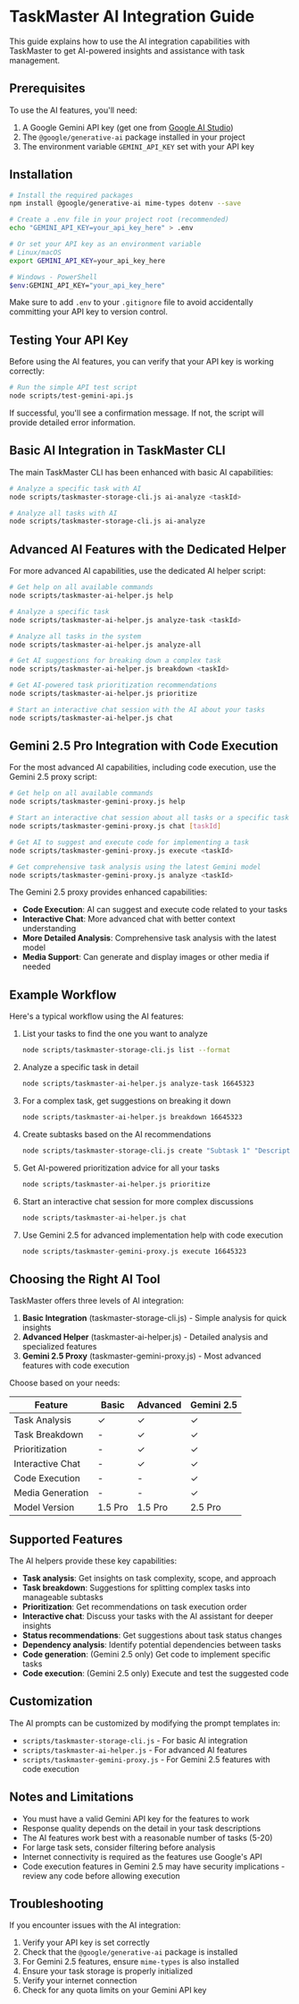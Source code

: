# TaskMaster AI Integration Guide

This guide explains how to use the AI integration capabilities with TaskMaster to get AI-powered insights and assistance with task management.

## Prerequisites

To use the AI features, you'll need:

1. A Google Gemini API key (get one from [Google AI Studio](https://ai.google.dev/))
2. The `@google/generative-ai` package installed in your project
3. The environment variable `GEMINI_API_KEY` set with your API key

## Installation

```bash
# Install the required packages
npm install @google/generative-ai mime-types dotenv --save

# Create a .env file in your project root (recommended)
echo "GEMINI_API_KEY=your_api_key_here" > .env

# Or set your API key as an environment variable
# Linux/macOS
export GEMINI_API_KEY=your_api_key_here

# Windows - PowerShell
$env:GEMINI_API_KEY="your_api_key_here"
```

Make sure to add `.env` to your `.gitignore` file to avoid accidentally committing your API key to version control.

## Testing Your API Key

Before using the AI features, you can verify that your API key is working correctly:

```bash
# Run the simple API test script
node scripts/test-gemini-api.js
```

If successful, you'll see a confirmation message. If not, the script will provide detailed error information.

## Basic AI Integration in TaskMaster CLI

The main TaskMaster CLI has been enhanced with basic AI capabilities:

```bash
# Analyze a specific task with AI
node scripts/taskmaster-storage-cli.js ai-analyze <taskId>

# Analyze all tasks with AI
node scripts/taskmaster-storage-cli.js ai-analyze
```

## Advanced AI Features with the Dedicated Helper

For more advanced AI capabilities, use the dedicated AI helper script:

```bash
# Get help on all available commands
node scripts/taskmaster-ai-helper.js help

# Analyze a specific task
node scripts/taskmaster-ai-helper.js analyze-task <taskId>

# Analyze all tasks in the system
node scripts/taskmaster-ai-helper.js analyze-all

# Get AI suggestions for breaking down a complex task
node scripts/taskmaster-ai-helper.js breakdown <taskId>

# Get AI-powered task prioritization recommendations
node scripts/taskmaster-ai-helper.js prioritize

# Start an interactive chat session with the AI about your tasks
node scripts/taskmaster-ai-helper.js chat
```

## Gemini 2.5 Pro Integration with Code Execution

For the most advanced AI capabilities, including code execution, use the Gemini 2.5 proxy script:

```bash
# Get help on all available commands
node scripts/taskmaster-gemini-proxy.js help

# Start an interactive chat session about all tasks or a specific task
node scripts/taskmaster-gemini-proxy.js chat [taskId]

# Get AI to suggest and execute code for implementing a task
node scripts/taskmaster-gemini-proxy.js execute <taskId>

# Get comprehensive task analysis using the latest Gemini model
node scripts/taskmaster-gemini-proxy.js analyze <taskId>
```

The Gemini 2.5 proxy provides enhanced capabilities:

- **Code Execution**: AI can suggest and execute code related to your tasks
- **Interactive Chat**: More advanced chat with better context understanding
- **More Detailed Analysis**: Comprehensive task analysis with the latest model
- **Media Support**: Can generate and display images or other media if needed

## Example Workflow

Here's a typical workflow using the AI features:

1. List your tasks to find the one you want to analyze

   ```bash
   node scripts/taskmaster-storage-cli.js list --format
   ```

2. Analyze a specific task in detail

   ```bash
   node scripts/taskmaster-ai-helper.js analyze-task 16645323
   ```

3. For a complex task, get suggestions on breaking it down

   ```bash
   node scripts/taskmaster-ai-helper.js breakdown 16645323
   ```

4. Create subtasks based on the AI recommendations

   ```bash
   node scripts/taskmaster-storage-cli.js create "Subtask 1" "Description" "high" "16645323"
   ```

5. Get AI-powered prioritization advice for all your tasks

   ```bash
   node scripts/taskmaster-ai-helper.js prioritize
   ```

6. Start an interactive chat session for more complex discussions

   ```bash
   node scripts/taskmaster-ai-helper.js chat
   ```

7. Use Gemini 2.5 for advanced implementation help with code execution

   ```bash
   node scripts/taskmaster-gemini-proxy.js execute 16645323
   ```

## Choosing the Right AI Tool

TaskMaster offers three levels of AI integration:

1. **Basic Integration** (taskmaster-storage-cli.js) - Simple analysis for quick insights
2. **Advanced Helper** (taskmaster-ai-helper.js) - Detailed analysis and specialized features
3. **Gemini 2.5 Proxy** (taskmaster-gemini-proxy.js) - Most advanced features with code execution

Choose based on your needs:

| Feature | Basic | Advanced | Gemini 2.5 |
|---------|-------|----------|------------|
| Task Analysis | ✓ | ✓ | ✓ |
| Task Breakdown | - | ✓ | ✓ |
| Prioritization | - | ✓ | ✓ |
| Interactive Chat | - | ✓ | ✓ |
| Code Execution | - | - | ✓ |
| Media Generation | - | - | ✓ |
| Model Version | 1.5 Pro | 1.5 Pro | 2.5 Pro |

## Supported Features

The AI helpers provide these key capabilities:

- **Task analysis**: Get insights on task complexity, scope, and approach
- **Task breakdown**: Suggestions for splitting complex tasks into manageable subtasks
- **Prioritization**: Get recommendations on task execution order
- **Interactive chat**: Discuss your tasks with the AI assistant for deeper insights
- **Status recommendations**: Get suggestions about task status changes
- **Dependency analysis**: Identify potential dependencies between tasks
- **Code generation**: (Gemini 2.5 only) Get code to implement specific tasks
- **Code execution**: (Gemini 2.5 only) Execute and test the suggested code

## Customization

The AI prompts can be customized by modifying the prompt templates in:

- `scripts/taskmaster-storage-cli.js` - For basic AI integration
- `scripts/taskmaster-ai-helper.js` - For advanced AI features
- `scripts/taskmaster-gemini-proxy.js` - For Gemini 2.5 features with code execution

## Notes and Limitations

- You must have a valid Gemini API key for the features to work
- Response quality depends on the detail in your task descriptions
- The AI features work best with a reasonable number of tasks (5-20)
- For large task sets, consider filtering before analysis
- Internet connectivity is required as the features use Google's API
- Code execution features in Gemini 2.5 may have security implications - review any code before allowing execution

## Troubleshooting

If you encounter issues with the AI integration:

1. Verify your API key is set correctly
2. Check that the `@google/generative-ai` package is installed
3. For Gemini 2.5 features, ensure `mime-types` is also installed
4. Ensure your task storage is properly initialized
5. Verify your internet connection
6. Check for any quota limits on your Gemini API key
